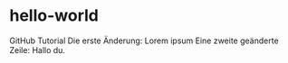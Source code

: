# hello-world
GitHub Tutorial
Die erste Änderung: Lorem ipsum
Eine zweite geänderte Zeile: Hallo du.
